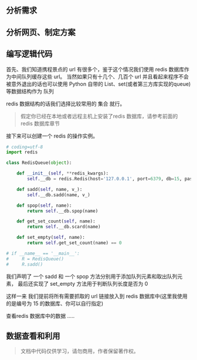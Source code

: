 ## 分析需求

## 分析网页、制定方案

## 编写逻辑代码

首先、我们知道携程景点的 url 有很多个，鉴于这个情况我们使用 redis 数据库作为中间队列缓存这些 url。
当然如果只有十几个、几百个 url 并且看起来程序不会被意外退出的话也可以使用 Python 自带的 List、set(或者第三方库实现的queue) 等数据结构作为 队列

redis 数据结构的话我们选择比较常用的 集合 就行。

> 假定你已经在本地或者远程主机上安装了redis 数据库，请参考前面的 redis 数据库章节

接下来可以创建一个 redis 的操作实例。

```python
# coding=utf-8
import redis

class RedisQueue(object):

    def __init__(self, **redis_kwargs):
        self.__db = redis.Redis(host='127.0.0.1', port=6379, db=15, password="admin")

    def sadd(self, name, v_):
        self.__db.sadd(name, v_)

    def spop(self, name):
        return self.__db.spop(name)

    def get_set_count(self, name):
        return self.__db.scard(name)

    def set_empty(self, name):
        return self.get_set_count(name) == 0

# if __name__ == '__main__':
#     R = RedisQueue()
#     R.sadd()
```

我们声明了 一个 sadd 和 一个 spop 方法分别用于添加队列元素和取出队列元素，
最后还实现了 set_empty 方法用于判断队列长度是否为 0

这样一来 我们提前将所有需要抓取的 url 链接放入到 redis 数据库中(这里我使用的是编号为 15 的数据库、你可以自行指定)

查看redis 数据库中的数据 .....

## 数据查看和利用



> 文档中代码仅供学习，请勿商用，作者保留著作权。